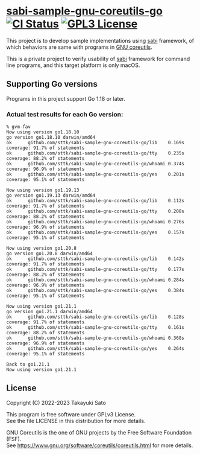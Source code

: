 # [sabi-sample-gnu-coreutils-go][repo-url] [![CI Status][ci-img]][ci-url] [![GPL3 License][gpl3-img]][gpl3-url]

This project is to develop sample implementations using [sabi][sabi-url] framework, of which behaviors are same with programs in [GNU coreutils][gnu-url].

This is a private project to verify usability of [sabi][sabi-url] framework for command line programs, and this target platform is only macOS.


## Supporting Go versions

Programs in this project support Go 1.18 or later.

### Actual test results for each Go version:

```
% gvm-fav
Now using version go1.18.10
go version go1.18.10 darwin/amd64
ok  	github.com/sttk/sabi-sample-gnu-coreutils-go/lib	0.169s	coverage: 91.7% of statements
ok  	github.com/sttk/sabi-sample-gnu-coreutils-go/tty	0.235s	coverage: 88.2% of statements
ok  	github.com/sttk/sabi-sample-gnu-coreutils-go/whoami	0.374s	coverage: 96.9% of statements
ok  	github.com/sttk/sabi-sample-gnu-coreutils-go/yes	0.201s	coverage: 95.1% of statements

Now using version go1.19.13
go version go1.19.13 darwin/amd64
ok  	github.com/sttk/sabi-sample-gnu-coreutils-go/lib	0.112s	coverage: 91.7% of statements
ok  	github.com/sttk/sabi-sample-gnu-coreutils-go/tty	0.208s	coverage: 88.2% of statements
ok  	github.com/sttk/sabi-sample-gnu-coreutils-go/whoami	0.276s	coverage: 96.9% of statements
ok  	github.com/sttk/sabi-sample-gnu-coreutils-go/yes	0.157s	coverage: 95.1% of statements

Now using version go1.20.8
go version go1.20.8 darwin/amd64
ok  	github.com/sttk/sabi-sample-gnu-coreutils-go/lib	0.142s	coverage: 91.7% of statements
ok  	github.com/sttk/sabi-sample-gnu-coreutils-go/tty	0.177s	coverage: 88.2% of statements
ok  	github.com/sttk/sabi-sample-gnu-coreutils-go/whoami	0.284s	coverage: 96.9% of statements
ok  	github.com/sttk/sabi-sample-gnu-coreutils-go/yes	0.384s	coverage: 95.1% of statements

Now using version go1.21.1
go version go1.21.1 darwin/amd64
ok  	github.com/sttk/sabi-sample-gnu-coreutils-go/lib	0.128s	coverage: 91.7% of statements
ok  	github.com/sttk/sabi-sample-gnu-coreutils-go/tty	0.161s	coverage: 88.2% of statements
ok  	github.com/sttk/sabi-sample-gnu-coreutils-go/whoami	0.368s	coverage: 96.9% of statements
ok  	github.com/sttk/sabi-sample-gnu-coreutils-go/yes	0.264s	coverage: 95.1% of statements

Back to go1.21.1
Now using version go1.21.1
```


## License

Copyright (C) 2022-2023 Takayuki Sato

This program is free software under GPLv3 License.<br>
See the file LICENSE in this distribution for more details.

GNU Coreutils is the one of GNU projects by the Free Software Foundation (FSF).<br>
See https://www.gnu.org/software/coreutils/coreutils.html for more details.


[repo-url]: https://github.com/sttk/sabi-sample-gnu-coreutils-go
[ci-img]: https://github.com/sttk/sabi-sample-gnu-coreutils-go/actions/workflows/go.yml/badge.svg?branch=main
[ci-url]: https://github.com/sttk/sabi-sample-gnu-coreutils-go/actions
[gpl3-img]: https://img.shields.io/badge/license-GPL3-green.svg
[gpl3-url]: https://opensource.org/license/gpl-3-0/
[sabi-url]: https://github.com/sttk/sabi
[gnu-url]: https://www.gnu.org/software/coreutils/

